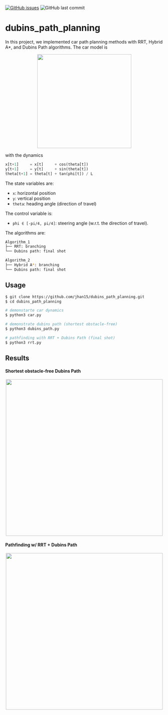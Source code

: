 
[![GitHub issues](https://img.shields.io/github/issues/jhan15/dubins_path_planning)](https://github.com/jhan15/dubins_path_planning/issues)
![GitHub last commit](https://img.shields.io/github/last-commit/jhan15/dubins_path_planning?color=ff69b4)

# dubins_path_planning

In this project, we implemented car path planning methods with RRT, Hybrid A*, and Dubins Path algorithms. The car model is

<p align="center">
  <img src="https://github.com/jhan15/dubins_path_planning/blob/master/images/car_model.png?raw=true" width="300">
</p>

with the dynamics

```python
x[t+1]     = x[t]     + cos(theta[t])
y[t+1]     = y[t]     + sin(theta[t])
theta[t+1] = theta[t] + tan(phi[t]) / L
```

The state variables are:
 - `x`: horizontal position
 - `y`: vertical position
 - `theta`: heading angle (direction of travel)

The control variable is:
 - `phi ∈ [-pi/4, pi/4]`: steering angle (w.r.t. the direction of travel).


The algorithms are:
```bash
Algorithm_1
├── RRT: branching
└── Dubins path: final shot

Algorithm_2
├── Hybrid A*: branching
└── Dubins path: final shot
```

## Usage

```bash
$ git clone https://github.com/jhan15/dubins_path_planning.git
$ cd dubins_path_planning

# demonstarte car dynamics
$ python3 car.py

# demonstrate dubins path (shortest obstacle-free)
$ python3 dubins_path.py

# pathfinding with RRT + Dubins Path (final shot)
$ python3 rrt.py
```

## Results

#### Shortest obstacle-free Dubins Path

<p align="center">
  <img src="https://user-images.githubusercontent.com/62132206/130496974-a36ccf19-6248-405c-a7fe-b19d86ef798f.gif?raw=true" width="500">
</p>

#### Pathfinding w/ RRT + Dubins Path

<p align="center">
  <img src="https://user-images.githubusercontent.com/62132206/130496983-a1f88c80-8993-43db-9533-0cc72c060139.gif?raw=true" width="500">
</p>

